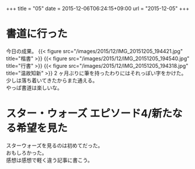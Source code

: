 +++
title = "05"
date = 2015-12-06T06:24:15+09:00
url = "2015-12-05"
+++

書道に行った
===
今日の成果。
{{< figure src="/images/2015/12/IMG_20151205_194421.jpg" title="楷書" >}}
{{< figure src="/images/2015/12/IMG_20151205_194540.jpg" title="行書" >}}
{{< figure src="/images/2015/12/IMG_20151205_194318.jpg" title="温故知新" >}}
2 ヶ月ぶりに筆を持ったわりにはそれっぽい字をかけた。
少しは落ち着いてきたからまた通える。  
やっぱ書道は楽しいな。

スター・ウォーズ エピソード4/新たなる希望を見た
===
スターウォーズを見るのは初めてだった。  
おもしろかった。  
感想は感想で軽く違う記事に書こう。
